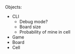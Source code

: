 Objects:

- CLI
    - Debug mode?
    - Board size
    - Probability of mine in cell
- Game
- Board
- Cell


